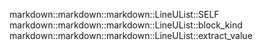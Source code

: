markdown::markdown::markdown::LineUList::SELF
markdown::markdown::markdown::LineUList::block_kind
markdown::markdown::markdown::LineUList::extract_value